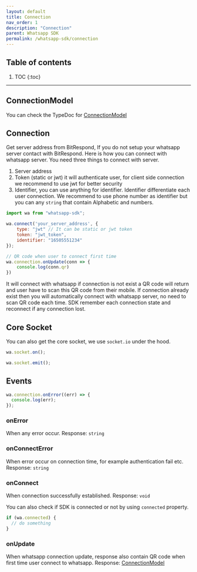 ```yaml
---
layout: default
title: Connection
nav_order: 1
description: "Connection"
parent: Whatsapp SDK
permalink: /whatsapp-sdk/connection
---
```


## Table of contents

1. TOC
{:toc}

---

## ConnectionModel

You can check the TypeDoc for [ConnectionModel](/typedocs/whatsapp-sdk/classes/models_connection_model.default.html)

## Connection

Get server address from BitRespond, If you do not setup your whatsapp server contact with BitRespond.
Here is how you can connect with whatsapp server. You need three things to connect with server.

1. Server address
1. Token (static or jwt) it will authenticate user, for client side connection we recommend to use jwt for better security
1. Identifier, you can use anything for identifier. Identifier differentiate each user connection. We recommend to use phone number as identifier but
   you can any `string` that contain Alphabetic and numbers.

```js
import wa from "whatsapp-sdk";

wa.connect('your_server_address', {
    type: "jwt" // It can be static or jwt token
    token: "jwt_token",
    identifier: "16505551234"
});

// QR code when user to connect first time
wa.connection.onUpdate(conn => {
    console.log(conn.qr)
})
```

It will connect with whatsapp if connection is not exist a QR code will return and user have to scan this QR code from their mobile. If connection
already exist then you will automatically connect with whatsapp server, no need to scan QR code each time. SDK remember each connection state and
reconnect if any connection lost.

## Core Socket

You can also get the core socket, we use `socket.io` under the hood.

```js
wa.socket.on();

wa.socket.emit();
```

## Events

```js
wa.connection.onError((err) => {
  console.log(err);
});
```

### onError

When any error occur.
Response: `string`

### onConnectError

When error occur on connection time, for example authentication fail etc.
Response: `string`

### onConnect

When connection successfully established.
Response: `void`

You can also check if SDK is connected or not by using `connected` property.

```js
if (wa.connected) {
  // do something
}
```

### onUpdate

When whatsapp connection update, response also contain QR code when first time user connect to whatsapp.
Response: [ConnectionModel](/typedocs/whatsapp-sdk/classes/models_connection_model.default.html)
